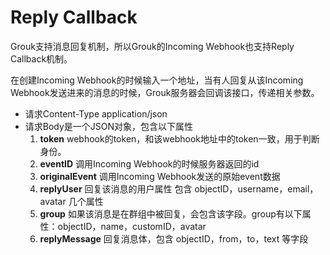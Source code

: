 # Reply Callback

Grouk支持消息回复机制，所以Grouk的Incoming Webhook也支持Reply Callback机制。

在创建Incoming Webhook的时候输入一个地址，当有人回复从该Incoming Webhook发送进来的消息的时候，Grouk服务器会回调该接口，传递相关参数。


* 请求Content-Type application/json
* 请求Body是一个JSON对象，包含以下属性
    1. **token** webhook的token，和该webhook地址中的token一致，用于判断身份。
    2. **eventID**  调用Incoming Webhook的时候服务器返回的id
    3. **originalEvent** 调用Incoming Webhook发送的原始event数据
    4. **replyUser**    回复该消息的用户属性 包含 objectID，username，email，avatar 几个属性
    5. **group** 如果该消息是在群组中被回复，会包含该字段。group有以下属性：objectID，name，customID，avatar
    6. **replyMessage** 回复消息体，包含 objectID，from，to，text 等字段
    
    
         


